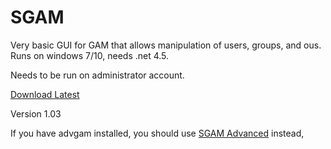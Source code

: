 # SGAM
Very basic GUI for GAM that allows manipulation of users, groups, and ous. Runs on windows 7/10, needs .net 4.5.

Needs to be run on administrator account.

[Download Latest](https://github.com/RecreationalGarbage/SGAM/releases/download/1.03/SGAM_1_0_3.zip)

Version 1.03

If you have advgam installed, you should use [SGAM Advanced](https://github.com/RecreationalGarbage/SGAM/tree/advanced) instead,
